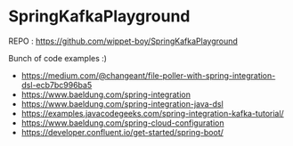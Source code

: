 # SpringKafkaPlayground

REPO : https://github.com/wippet-boy/SpringKafkaPlayground

Bunch of code examples :)


* https://medium.com/@changeant/file-poller-with-spring-integration-dsl-ecb7bc996ba5
* https://www.baeldung.com/spring-integration
* https://www.baeldung.com/spring-integration-java-dsl
* https://examples.javacodegeeks.com/spring-integration-kafka-tutorial/
* https://www.baeldung.com/spring-cloud-configuration
* https://developer.confluent.io/get-started/spring-boot/